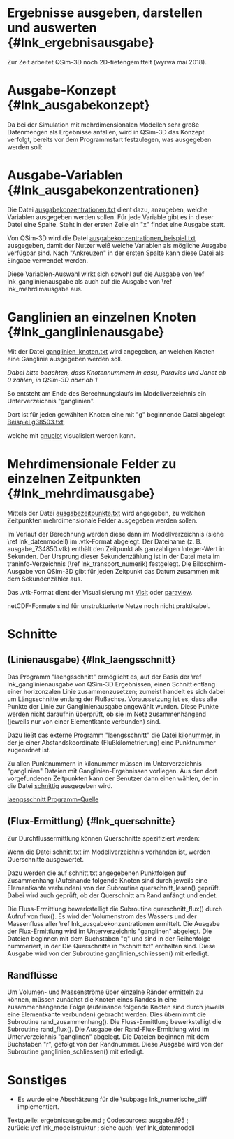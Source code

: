 Ergebnisse ausgeben, darstellen und auswerten  {#lnk_ergebnisausgabe}
=============================================

Zur Zeit arbeitet QSim-3D noch 2D-tiefengemittelt  (wyrwa mai 2018).

# Ausgabe-Konzept {#lnk_ausgabekonzept}

Da bei der Simulation mit mehrdimensionalen Modellen sehr große Datenmengen als 
Ergebnisse anfallen, wird in QSim-3D das Konzept verfolgt,
bereits vor dem Programmstart festzulegen, was ausgegeben werden soll:

# Ausgabe-Variablen {#lnk_ausgabekonzentrationen}

Die Datei <a href="./exp/ausgabekonzentrationen.txt" target="_blank">ausgabekonzentrationen.txt</a>
dient dazu, anzugeben, welche Variablen ausgegeben werden sollen.
Für jede Variable gibt es in dieser Datei eine Spalte. Steht in der ersten Zeile 
ein "x" findet eine Ausgabe statt.

Von QSim-3D wird die Datei
<a href="./exp/ausgabekonzentrationen_beispiel.txt" target="_blank">ausgabekonzentrationen_beispiel.txt</a>
ausgegeben, damit der Nutzer weiß welche Variablen als mögliche Ausgabe 
verfügbar sind.
Nach "Ankreuzen" in der ersten Spalte kann diese Datei als Eingabe verwendet 
werden.

Diese Variablen-Auswahl wirkt sich sowohl auf die Ausgabe von 
\ref lnk_ganglinienausgabe als auch auf die Ausgabe von \ref lnk_mehrdimausgabe aus.

# Ganglinien an einzelnen Knoten {#lnk_ganglinienausgabe}

Mit der Datei <a href="./exp/ganglinien_knoten.txt" target="_blank">ganglinien_knoten.txt</a>
wird angegeben, an welchen Knoten eine Ganglinie ausgegeben werden soll.

<i> Dabei bitte beachten, dass Knotennummern in casu, Paravies und Janet ab 0 
zählen, in QSim-3D aber ab 1 </i>

So entsteht am Ende des Berechnungslaufs im Modellverzeichnis ein 
Unterverzeichnis "ganglinien".

Dort ist für jeden gewählten Knoten eine mit "g" beginnende Datei abgelegt
<a href="./exp/g38503.txt" target="_blank">Beispiel g38503.txt</a>,

welche mit <a href="http://voss-mod02/wiki/doku.php?id=gnuplot" target="_blank"> gnuplot</a>
visualisiert werden kann.

# Mehrdimensionale Felder zu einzelnen Zeitpunkten {#lnk_mehrdimausgabe}

Mittels der Datei <a href="./exp/ausgabezeitpunkte.txt" target="_blank">ausgabezeitpunkte.txt</a>
wird angegeben, zu welchen Zeitpunkten mehrdimensionale Felder ausgegeben werden 
sollen.

Im Verlauf der Berechnung werden diese dann im Modellverzeichnis (siehe 
\ref lnk_datenmodell) im .vtk-Format abgelegt. Der Dateiname (z. B. 
ausgabe_734850.vtk) enthält den Zeitpunkt als ganzahligen Integer-Wert in 
Sekunden. Der Ursprung dieser Sekundenzählung ist in der Datei meta im 
traninfo-Verzeichnis (\ref lnk_transport_numerik) festgelegt. Die 
Bildschirm-Ausgabe von QSim-3D gibt für jeden Zeitpunkt das Datum zusammen mit 
dem Sekundenzähler aus.

Das .vtk-Format dient der Visualisierung mit
<a href="http://www.visitusers.org/index.php?title=Main_Page" target="_blank">VisIt</a> oder
<a href="http://voss-mod02/wiki/doku.php?id=paraview" target="_blank">paraview</a>.

netCDF-Formate sind für unstrukturierte Netze noch nicht praktikabel.

# Schnitte

## (Linienausgabe) {#lnk_laengsschnitt}

Das Programm "laengsschnitt" ermöglicht es, auf der Basis der 
\ref lnk_ganglinienausgabe von QSim-3D Ergebnissen, einen Schnitt entlang einer 
horizonzalen Linie zusammenzusetzen; zumeist handelt es sich dabei um 
Längsschnitte entlang der Flußachse. Voraussetzung ist es, dass alle Punkte der 
Linie zur Ganglinienausgabe angewählt wurden.
Diese Punkte werden nicht daraufhin überprüft, ob sie im Netz zusammenhängend 
(jeweils nur von einer Elementkante verbunden) sind.

Dazu ließt das externe Programm "laengsschnitt" die Datei 
<a href="./exp/kilonummer" target="_blank">kilonummer</a>,
in der je einer Abstandskoordinate (Flußkilometrierung) eine Punktnummer 
zugeordnet ist.

Zu allen Punktnummern in kilonummer müssen im Unterverzeichnis "ganglinien" 
Dateien mit Ganglinien-Ergebnissen vorliegen.
Aus den dort vorgefundenen Zeitpunkten kann der Benutzer dann einen wählen, der 
in die Datei
<a href="./exp/schnittig" target="_blank">schnittig</a> ausgegeben wird.

<a href="./taz/laengsschnitt_source.taz">laengsschnitt Programm-Quelle</a>


## (Flux-Ermittlung) {#lnk_querschnitte}

Zur Durchflussermittlung können Querschnitte spezifiziert werden:

Wenn die Datei <a href="./exp/quer.txt" target="_blank">schnitt.txt </a> 
im Modellverzeichnis vorhanden ist, werden Querschnitte ausgewertet.

Dazu werden die auf schnitt.txt angegebenen Punktfolgen auf Zusammenhang
(Aufeinande folgende Knoten sind durch jeweils eine Elementkante verbunden)
von der Subroutine querschnitt_lesen() geprüft.
Dabei wird auch geprüft, ob der Querschnitt am Rand anfängt und endet.

Die Fluss-Ermittlung bewerkstelligt die Subroutine querschnitt_flux() durch 
Aufruf von flux().
Es wird der Volumenstrom des Wassers und der Massenfluss aller 
\ref lnk_ausgabekonzentrationen ermittelt.
Die Ausgabe der Flux-Ermittlung wird im Unterverzeichnis "ganglinen" abgelegt. 
Die Dateien beginnen mit dem Buchstaben "q"
und sind in der Reihenfolge nummeriert, in der Die Querschnitte in "schnitt.txt" 
enthalten sind.
Diese Ausgabe wird von der Subroutine ganglinien_schliessen() mit erledigt.

## Randflüsse
Um Volumen- und Massenströme über einzelne Ränder ermitteln zu können, müssen 
zunächst die Knoten eines Randes in eine zusammenhängende Folge (aufeinande 
folgende Knoten sind durch jeweils eine Elementkante verbunden) gebracht werden.
Dies übernimmt die Subroutine rand_zusammenhang().
Die Fluss-Ermittlung bewerkstelligt die Subroutine rand_flux().
Die Ausgabe der Rand-Flux-Ermittlung wird im Unterverzeichnis "ganglinen" 
abgelegt.
Die Dateien beginnen mit dem Buchstaben "r", gefolgt von der Randnummer.
Diese Ausgabe wird von der Subroutine ganglinien_schliessen() mit erledigt.

# Sonstiges
- Es wurde eine Abschätzung für die \subpage lnk_numerische_diff implementiert.

Textquelle: ergebnisausgabe.md ; Codesources: ausgabe.f95 ;  
zurück: \ref lnk_modellstruktur ; siehe auch: \ref lnk_datenmodell
 
